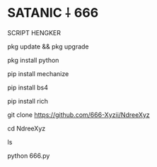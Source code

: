 # SATANIC ⸸ 666
SCRIPT HENGKER

pkg update && pkg upgrade

pkg install python

pip install mechanize

pip install bs4

pip install rich

git clone https://github.com/666-Xyzii/NdreeXyz

cd NdreeXyz 

ls

python 666.py
